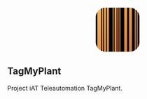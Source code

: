 <p align="center">
  <img src="TagMyPlantReport/Images/app_logo.png" width="20%">
  <h2>TagMyPlant</h2>
</p>

Project iAT Teleautomation TagMyPlant.
